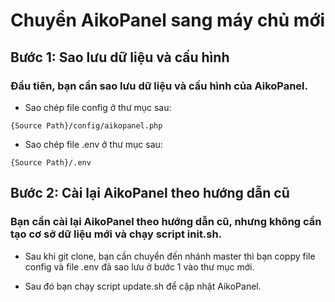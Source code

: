 # Chuyển AikoPanel sang máy chủ mới

## Bước 1: Sao lưu dữ liệu và cấu hình

### Đầu tiên, bạn cần sao lưu dữ liệu và cấu hình của AikoPanel.

- Sao chép file config ở thư mục sau: 

```
{Source Path}/config/aikopanel.php
```

- Sao chép file .env ở thư mục sau:

```
{Source Path}/.env
```

## Bước 2: Cài lại AikoPanel theo hướng dẫn cũ 

### Bạn cần cài lại AikoPanel theo hướng dẫn cũ, nhưng không cần tạo cơ sở dữ liệu mới và chạy script init.sh.

- Sau khi git clone, bạn cần chuyển đến nhánh master thì bạn coppy file config và file .env đã sao lưu ở bước 1 vào thư mục mới.

- Sau đó bạn chạy script update.sh để cập nhật AikoPanel.

